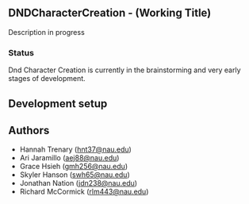 ## DNDCharacterCreation - (Working Title)
Description in progress 

### Status
Dnd Character Creation is currently in the brainstorming and very early stages of development.

## Development setup

## Authors
  - Hannah Trenary (hnt37@nau.edu)
  - Ari Jaramillo (aej88@nau.edu)
  - Grace Hsieh (gmh256@nau.edu)
  - Skyler Hanson (swh65@nau.edu)
  - Jonathan Nation (jdn238@nau.edu)
  - Richard McCormick (rlm443@nau.edu)
